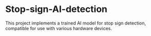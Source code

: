 # Stop-sign-AI-detection
This project implements a trained AI model for stop sign detection, compatible for use with various hardware devices.
